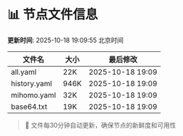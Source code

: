 # 📊 节点文件信息

**更新时间**: 2025-10-18 19:09:55 北京时间

| 文件名 | 大小 | 最后修改 |
|--------|------|----------|
| all.yaml | 22K | 2025-10-18 19:09 |
| history.yaml | 946K | 2025-10-18 19:09 |
| mihomo.yaml | 32K | 2025-10-18 19:09 |
| base64.txt | 19K | 2025-10-18 19:09 |

> 🔄 文件每30分钟自动更新，确保节点的新鲜度和可用性
